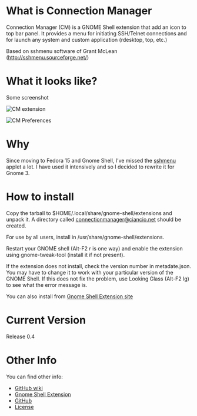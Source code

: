 What is Connection Manager
========================

Connection Manager (CM) is a GNOME Shell extension that add an icon to top bar panel. It provides a menu for initiating SSH/Telnet connections and for launch any system and custom application (rdesktop, top, etc.)

Based on sshmenu software of Grant McLean (http://sshmenu.sourceforge.net/)

What it looks like?
========================

Some screenshot

![CM extension](http://i.imgur.com/XHu3a.png)

![CM Preferences](http://i.imgur.com/R5XaX.png)


Why
========================

Since moving to Fedora 15 and Gnome Shell, I’ve missed the [sshmenu](http://sshmenu.sourceforge.net/) applet a lot. I have used it intensively and so I decided to rewrite it for Gnome 3.


How to install
========================

Copy the tarball to $HOME/.local/share/gnome-shell/extensions
and unpack it. A directory called connectionmanager@ciancio.net
should be created. 

For use by all users, install in /usr/share/gnome-shell/extensions.

Restart your GNOME shell (Alt-F2 r is one way) and enable the
extension using gnome-tweak-tool (install it if not present).

If the extension does not install, check the version number in
metadate.json. You may have to change it to work with your
particular version of the GNOME Shell. If this does not fix
the problem, use Looking Glass (Alt-F2 lg) to see what the
error message is.

You can also install from [Gnome Shell Extension site](https://extensions.gnome.org/extension/45/connection-manager/)

Current Version
========================

Release 0.4

Other Info
========================

You can find other info: 

* [GitHub wiki](https://github.com/sciancio/connectionmanager/wiki)
* [Gnome Shell Extension](https://extensions.gnome.org/extension/45/connection-manager/)
* [GitHub](https://github.com/sciancio/connectionmanager)
* [License](https://github.com/sciancio/connectionmanager/wiki/License)




